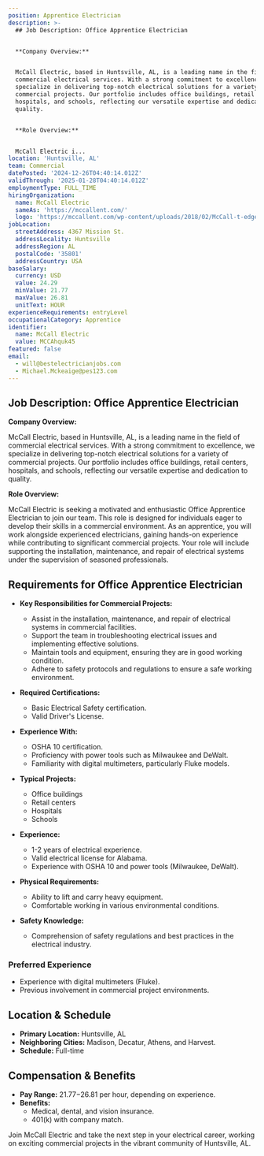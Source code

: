 ```yaml
---
position: Apprentice Electrician
description: >-
  ## Job Description: Office Apprentice Electrician


  **Company Overview:**


  McCall Electric, based in Huntsville, AL, is a leading name in the field of
  commercial electrical services. With a strong commitment to excellence, we
  specialize in delivering top-notch electrical solutions for a variety of
  commercial projects. Our portfolio includes office buildings, retail centers,
  hospitals, and schools, reflecting our versatile expertise and dedication to
  quality.


  **Role Overview:**


  McCall Electric i...
location: 'Huntsville, AL'
team: Commercial
datePosted: '2024-12-26T04:40:14.012Z'
validThrough: '2025-01-28T04:40:14.012Z'
employmentType: FULL_TIME
hiringOrganization:
  name: McCall Electric
  sameAs: 'https://mccallent.com/'
  logo: 'https://mccallent.com/wp-content/uploads/2018/02/McCall-t-edge-1.png'
jobLocation:
  streetAddress: 4367 Mission St.
  addressLocality: Huntsville
  addressRegion: AL
  postalCode: '35801'
  addressCountry: USA
baseSalary:
  currency: USD
  value: 24.29
  minValue: 21.77
  maxValue: 26.81
  unitText: HOUR
experienceRequirements: entryLevel
occupationalCategory: Apprentice
identifier:
  name: McCall Electric
  value: MCCAhquk45
featured: false
email:
  - will@bestelectricianjobs.com
  - Michael.Mckeaige@pes123.com
---
```




## Job Description: Office Apprentice Electrician

**Company Overview:**

McCall Electric, based in Huntsville, AL, is a leading name in the field of commercial electrical services. With a strong commitment to excellence, we specialize in delivering top-notch electrical solutions for a variety of commercial projects. Our portfolio includes office buildings, retail centers, hospitals, and schools, reflecting our versatile expertise and dedication to quality.

**Role Overview:**

McCall Electric is seeking a motivated and enthusiastic Office Apprentice Electrician to join our team. This role is designed for individuals eager to develop their skills in a commercial environment. As an apprentice, you will work alongside experienced electricians, gaining hands-on experience while contributing to significant commercial projects. Your role will include supporting the installation, maintenance, and repair of electrical systems under the supervision of seasoned professionals.

## Requirements for Office Apprentice Electrician

- **Key Responsibilities for Commercial Projects:**
  - Assist in the installation, maintenance, and repair of electrical systems in commercial facilities.
  - Support the team in troubleshooting electrical issues and implementing effective solutions.
  - Maintain tools and equipment, ensuring they are in good working condition.
  - Adhere to safety protocols and regulations to ensure a safe working environment.

- **Required Certifications:**
  - Basic Electrical Safety certification.
  - Valid Driver's License.

- **Experience With:**
  - OSHA 10 certification.
  - Proficiency with power tools such as Milwaukee and DeWalt.
  - Familiarity with digital multimeters, particularly Fluke models.

- **Typical Projects:**
  - Office buildings
  - Retail centers
  - Hospitals
  - Schools

- **Experience:**
  - 1-2 years of electrical experience.
  - Valid electrical license for Alabama.
  - Experience with OSHA 10 and power tools (Milwaukee, DeWalt).

- **Physical Requirements:**
  - Ability to lift and carry heavy equipment.
  - Comfortable working in various environmental conditions.
  
- **Safety Knowledge:**
  - Comprehension of safety regulations and best practices in the electrical industry.

### Preferred Experience

- Experience with digital multimeters (Fluke).
- Previous involvement in commercial project environments.

## Location & Schedule

- **Primary Location:** Huntsville, AL
- **Neighboring Cities:** Madison, Decatur, Athens, and Harvest.
- **Schedule:** Full-time

## Compensation & Benefits

- **Pay Range:** $21.77-$26.81 per hour, depending on experience.
- **Benefits:**
  - Medical, dental, and vision insurance.
  - 401(k) with company match.

Join McCall Electric and take the next step in your electrical career, working on exciting commercial projects in the vibrant community of Huntsville, AL.